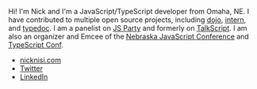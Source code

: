 Hi! I'm Nick and I'm a JavaScript/TypeScript developer from Omaha, NE. I have contributed to multiple open source projects, including [dojo](https://dojo.io), [intern](https://intern.io), and [typedoc](https://typedoc.org). I am a panelist on [JS Party](https://changelog.com/jsparty) and formerly on [TalkScript](https://talkscript.fm). I am also an organizer and Emcee of the [Nebraska JavaScript Conference](https://nejsconf.com) and [TypeScript Conf](https://tsconf.io).

- [nicknisi.com](https://nicknisi.com)
- [Twitter](https://twitter.com/nicknisi)
- [LinkedIn](https://linkedin.com/in/nicknisi)
